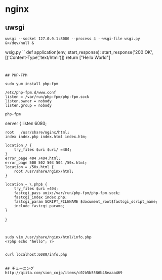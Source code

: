 # nginx

## uwsgi

```
uwsgi --socket 127.0.0.1:8080 --process 4 --wsgi-file wsgi.py &>/dev/null &
```

wsig.py
``
def application(env, start_response):
start_response('200 OK', [('Content-Type','text/html')])
return ["Hello World"]

```


## PHP-FPM

sudo yum install php-fpm

/etc/php-fpm.d/www.conf
listen = /var/run/php-fpm/php-fpm.sock
listen.owner = nobody
listen.group = nobody

php-fpm
```

server {
listen 6080;

    root   /usr/share/nginx/html;
    index index.php index.html index.htm;

    location / {
        try_files $uri $uri/ =404;
    }
    error_page 404 /404.html;
    error_page 500 502 503 504 /50x.html;
    location = /50x.html {
        root /usr/share/nginx/html;
    }

    location ~ \.php$ {
        try_files $uri =404;
        fastcgi_pass unix:/var/run/php-fpm/php-fpm.sock;
        fastcgi_index index.php;
        fastcgi_param SCRIPT_FILENAME $document_root$fastcgi_script_name;
        include fastcgi_params;
    }

}

```


sudo vim /usr/share/nginx/html/info.php
<?php echo "hello"; ?>


curl localhost:6080/info.php


## チューニング
http://qiita.com/sion_cojp/items/c02b5b5586b48eaaa469
```
